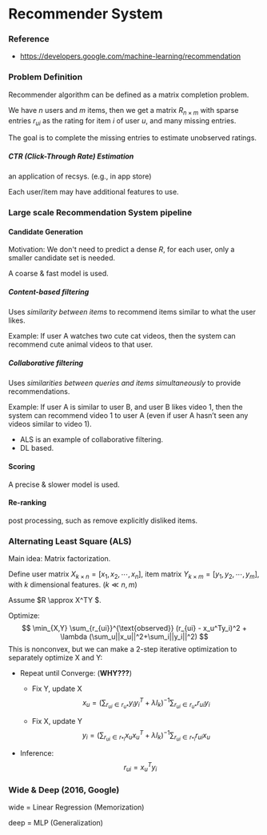 # Recommender System

### Reference

* https://developers.google.com/machine-learning/recommendation



### Problem Definition

Recommender algorithm can be defined as  a matrix completion problem.

We have $n$ users and $m$ items, then we get a matrix $R _{n \times m}$ with sparse entries $r_{ui}$ as the rating for item $i$ of user $u$, and many missing entries.

The goal is to complete the missing entries to estimate unobserved ratings.

##### CTR (Click-Through Rate) Estimation

an application of recsys. (e.g., in app store)

Each user/item may have additional features to use.





### Large scale Recommendation System pipeline

#### Candidate Generation

Motivation: We don't need to predict a dense $R$, for each user, only a smaller candidate set is needed.

A coarse & fast model is used.

##### Content-based filtering

Uses *similarity between items* to recommend items similar to what the user likes.

Example: If user A watches two cute cat videos, then the system can recommend cute animal videos to that user.

##### Collaborative filtering

Uses *similarities between queries and items simultaneously* to provide recommendations.

Example: If user A is similar to user B, and user B likes video 1, then the system can recommend video 1 to user A (even if user A hasn’t seen any videos similar to video 1).

* ALS is an example of collaborative filtering.
* DL based.

#### Scoring

A precise & slower model is used.

#### Re-ranking

post processing, such as remove explicitly disliked items.







### Alternating Least Square (ALS)

Main idea: Matrix factorization.

Define user matrix $X_{k \times n} = [x_1, x_2, \cdots, x_n]$, item matrix $Y_{k \times m} = [y_1, y_2, \cdots, y_m]$, with $k$ dimensional features. ($k \ll n,m$)

Assume $R \approx X^TY $.

Optimize:
$$
\min_{X,Y} \sum_{r_{ui}}^{\text{observed}} (r_{ui} - x_u^Ty_i)^2 + \lambda (\sum_u||x_u||^2+\sum_i||y_i||^2)
$$
This is nonconvex, but we can make a 2-step iterative optimization to separately optimize X and Y:

* Repeat until Converge: (**WHY???**)

  * Fix Y, update X
    $$
    x_u = (\sum_{r_{ui} \in r_{u*}}y_iy_i^T+\lambda I_k)^{-1} \sum_{r_{ui} \in r_{u*}}r_{ui}y_i
    $$

  * Fix X, update Y
    $$
    y_i = (\sum_{r_{ui} \in r_{*i}}x_ux_u^T+\lambda I_k)^{-1} \sum_{r_{ui} \in r_{*i}}r_{ui}x_u
    $$

* Inference:
  $$
  r_{ui} = x_u^Ty_i
  $$





### Wide & Deep (2016, Google)

wide = Linear Regression (Memorization)

deep = MLP (Generalization)

